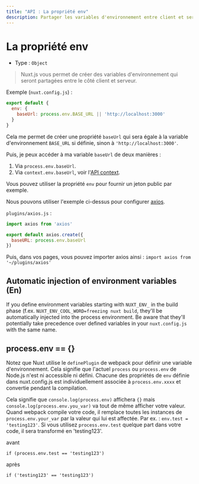 ```yaml
---
title: "API : La propriété env"
description: Partager les variables d'environnement entre client et serveur.
---
```


# La propriété env

- Type : `Object`

> Nuxt.js vous permet de créer des variables d'environnement qui seront partagées entre le côté client et serveur.

Exemple (`nuxt.config.js`) :

```js
export default {
  env: {
    baseUrl: process.env.BASE_URL || 'http://localhost:3000'
  }
}
```

Cela me permet de créer une propriété `baseUrl` qui sera égale à la variable d'environnement `BASE_URL` si définie, sinon à `'http://localhost:3000'`.

Puis, je peux accéder à ma variable `baseUrl` de deux manières :

1. Via `process.env.baseUrl`.
2. Via `context.env.baseUrl`, voir l'[API context](/api/context).

Vous pouvez utiliser la propriété `env` pour fournir un jeton public par exemple.

Nous pouvons utiliser l'exemple ci-dessus pour configurer [axios](https://github.com/mzabriskie/axios).

`plugins/axios.js` :

```js
import axios from 'axios'

export default axios.create({
  baseURL: process.env.baseUrl
})
```

Puis, dans vos pages, vous pouvez importer axios ainsi : `import axios from '~/plugins/axios'`

## Automatic injection of environment variables (En)

If you define environment variables starting with `NUXT_ENV_` in the build phase (f.ex. `NUXT_ENV_COOL_WORD=freezing nuxt build`, they'll be automatically injected into the process environment. Be aware that they'll potentially take precedence over defined variables in your `nuxt.config.js` with the same name.

## process.env == {}

Notez que Nuxt utilise le `definePlugin` de webpack pour définir une variable d'environnement. Cela signifie que l'actuel `process` ou `process.env` de Node.js n'est ni accessible ni défini. Chacune des propriétés de `env` définie dans nuxt.config.js est individuellement associée à `process.env.xxxx` et convertie pendant la compilation.

Cela signifie que `console.log(process.env)` affichera `{}` mais `console.log(process.env.you_var)` va tout de même afficher votre valeur. Quand webpack compile votre code, il remplace toutes les instances de `process.env.your_var` par la valeur qui lui est affectée. Par ex. : `env.test = 'testing123'`. Si vous utilisez `process.env.test` quelque part dans votre code, il sera transformé en 'testing123'.

avant

```
if (process.env.test == 'testing123')
```

après

```
if ('testing123' == 'testing123')
```
